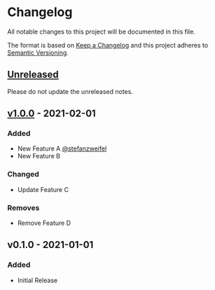 # Changelog

All notable changes to this project will be documented in this file.

The format is based on [Keep a Changelog](http://keepachangelog.com/en/1.0.0/)
and this project adheres to [Semantic Versioning](http://semver.org/spec/v2.0.0.html).

## [Unreleased](https://github.com/org/repo/compare/v1.0.0...HEAD)

Please do not update the unreleased notes.

<!-- Content should be placed here -->
## [v1.0.0](https://github.com/org/repo/compare/v0.1.0...v1.0.0) - 2021-02-01

### Added

- New Feature A [@stefanzweifel](https://github.com/stefanzweifel)
- New Feature B

### Changed

- Update Feature C

### Removes

- Remove Feature D

## v0.1.0 - 2021-01-01

### Added

- Initial Release
